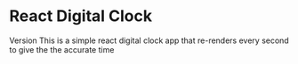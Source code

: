 # React Digital Clock
Version 
This is a simple react digital clock app that re-renders every second to give the the accurate time

